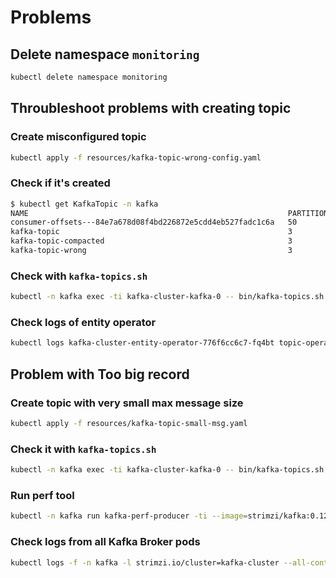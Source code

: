 # Problems

## Delete namespace `monitoring`

```sh
kubectl delete namespace monitoring
```

## Throubleshoot problems with creating topic

### Create misconfigured topic

```sh
kubectl apply -f resources/kafka-topic-wrong-config.yaml
```

### Check if it's created

```sh
$ kubectl get KafkaTopic -n kafka
NAME                                                          PARTITIONS   REPLICATION FACTOR
consumer-offsets---84e7a678d08f4bd226872e5cdd4eb527fadc1c6a   50           1
kafka-topic                                                   3            1
kafka-topic-compacted                                         3            1
kafka-topic-wrong                                             3            1
```

### Check with `kafka-topics.sh`

```sh
kubectl -n kafka exec -ti kafka-cluster-kafka-0 -- bin/kafka-topics.sh --zookeeper localhost:2181 --list
```

### Check logs of entity operator

```sh
kubectl logs kafka-cluster-entity-operator-776f6cc6c7-fq4bt topic-operator -n kafka
```

## Problem with Too big record

### Create topic with very small max message size

```sh
kubectl apply -f resources/kafka-topic-small-msg.yaml
```

### Check it with `kafka-topics.sh`

```sh
kubectl -n kafka exec -ti kafka-cluster-kafka-0 -- bin/kafka-topics.sh --zookeeper localhost:2181 --list
```

### Run perf tool

```sh
kubectl -n kafka run kafka-perf-producer -ti --image=strimzi/kafka:0.12.1-kafka-2.2.1 --rm=true --restart=Never -- bin/kafka-producer-perf-test.sh --topic kafka-topic-small-msg --num-records 1 --record-size 100 --throughput 1000 --producer-props bootstrap.servers=kafka-cluster-kafka-bootstrap:9092
```

### Check logs from all Kafka Broker pods

```sh
kubectl logs -f -n kafka -l strimzi.io/cluster=kafka-cluster --all-containers --max-log-requests=10
```
